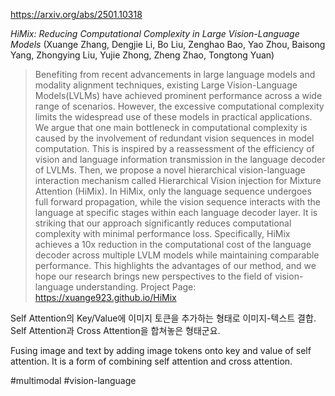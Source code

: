 https://arxiv.org/abs/2501.10318

*HiMix: Reducing Computational Complexity in Large Vision-Language Models* (Xuange Zhang, Dengjie Li, Bo Liu, Zenghao Bao, Yao Zhou, Baisong Yang, Zhongying Liu, Yujie Zhong, Zheng Zhao, Tongtong Yuan)

> Benefiting from recent advancements in large language models and modality alignment techniques, existing Large Vision-Language Models(LVLMs) have achieved prominent performance across a wide range of scenarios. However, the excessive computational complexity limits the widespread use of these models in practical applications. We argue that one main bottleneck in computational complexity is caused by the involvement of redundant vision sequences in model computation. This is inspired by a reassessment of the efficiency of vision and language information transmission in the language decoder of LVLMs. Then, we propose a novel hierarchical vision-language interaction mechanism called Hierarchical Vision injection for Mixture Attention (HiMix). In HiMix, only the language sequence undergoes full forward propagation, while the vision sequence interacts with the language at specific stages within each language decoder layer. It is striking that our approach significantly reduces computational complexity with minimal performance loss. Specifically, HiMix achieves a 10x reduction in the computational cost of the language decoder across multiple LVLM models while maintaining comparable performance. This highlights the advantages of our method, and we hope our research brings new perspectives to the field of vision-language understanding. Project Page: https://xuange923.github.io/HiMix

Self Attention의 Key/Value에 이미지 토큰을 추가하는 형태로 이미지-텍스트 결합. Self Attention과 Cross Attention을 합쳐놓은 형태군요.

<english>
Fusing image and text by adding image tokens onto key and value of self attention. It is a form of combining self attention and cross attention.
</english>

#multimodal #vision-language 